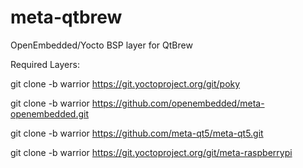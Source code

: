 # meta-qtbrew
OpenEmbedded/Yocto BSP layer for QtBrew

Required Layers:

git clone -b warrior https://git.yoctoproject.org/git/poky

git clone -b warrior https://github.com/openembedded/meta-openembedded.git

git clone -b warrior https://github.com/meta-qt5/meta-qt5.git

git clone -b warrior https://git.yoctoproject.org/git/meta-raspberrypi
